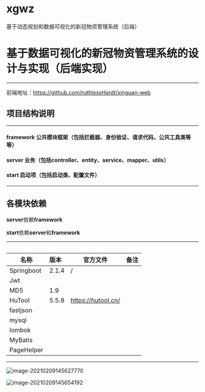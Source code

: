 # xgwz
基于动态规划和数据可视化的新冠物资管理系统（后端）

# 基于数据可视化的新冠物资管理系统的设计与实现（后端实现）

---
前端地址：https://github.com/ruthlessHardt/xinguan-web

## 项目结构说明

---

#### framework             **公共模块框架**（包括拦截器、身份验证、请求代码，公共工具类等等）

#### server                         **业务**（包括controller、entity、service、mapper、utils）

#### start		  				**启动项**（包括启动类、配置文件）

---

## 各模块依赖

**server**依赖**framework**

**start**依赖**server**和**framework**

---


## 
|名称          | 版本   | 官方文件    | 备注   | 
| -----------  | :---- | ----       | ----    | 
| Springboot   | 2.1.4 |     /       |         |
| Jwt          |       |            |         |  
| MD5          | 1.9   |            |         |    
| HuTool       | 5.5.8 |https://hutool.cn/    |      | 
| fastjson     |       |            |      | 
| mysql        |       |            |      | 
| lombok       |       |            |      | 
| MyBatis      |       |
| PageHelper   |       |

----
![image-20210209145627770](https://s3.jpg.cm/2021/02/15/gGHRC.png)

![image-20210209145654192](https://s3.jpg.cm/2021/02/15/gGJ1t.png)


